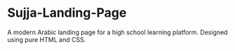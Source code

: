 # Sujja-Landing-Page
A modern Arabic landing page for a high school learning platform. Designed using pure HTML and CSS.
